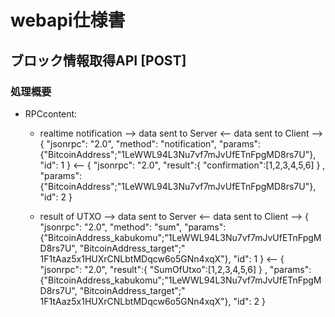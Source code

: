 # webapi仕様書

## ブロック情報取得API [POST]

### 処理概要  

+ RPCcontent:
  + realtime notification
    --> data sent to Server
    <-- data sent to Client
 -->
      {
        "jsonrpc": "2.0",
          "method": "notification",
          "params": {"BitcoinAddress";"1LeWWL94L3Nu7vf7mJvUfETnFpgMD8rs7U"},
          "id": 1
      }
 <--
      {
        "jsonrpc": "2.0",
          "result":{ "confirmation":[1,2,3,4,5,6] } ,
          "params": {"BitcoinAddress";"1LeWWL94L3Nu7vf7mJvUfETnFpgMD8rs7U"},
          "id": 2
      }

  + result of UTXO
    --> data sent to Server
    <-- data sent to Client
 -->
      {
        "jsonrpc": "2.0",
          "method": "sum",
          "params": {"BitcoinAddress_kabukomu";"1LeWWL94L3Nu7vf7mJvUfETnFpgMD8rs7U",
                     "BitcoinAddress_target";" 	1F1tAaz5x1HUXrCNLbtMDqcw6o5GNn4xqX"},
          "id": 1
      }
 <--
      {
        "jsonrpc": "2.0",
          "result":{ "SumOfUtxo":[1,2,3,4,5,6] } ,
          "params": {"BitcoinAddress_kabukomu";"1LeWWL94L3Nu7vf7mJvUfETnFpgMD8rs7U",
                     "BitcoinAddress_target";" 	1F1tAaz5x1HUXrCNLbtMDqcw6o5GNn4xqX"},
          "id": 2
      }
